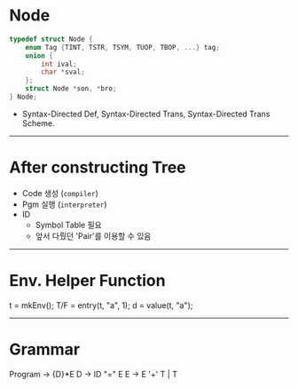 # Node

```c
typedef struct Node {
    enum Tag {TINT, TSTR, TSYM, TUOP, TBOP, ...} tag;
    union {
        int ival;
        char *sval;
    };
    struct Node *son, *bro;
} Node;
```

- Syntax-Directed Def, Syntax-Directed Trans, Syntax-Directed Trans Scheme.

---

# After constructing Tree
- Code 생성 (`compiler`)
- Pgm 실행 (`interpreter`)
- ID
    - Symbol Table 필요
    - 앞서 다뤘던 'Pair'를 이용할 수 있음

---

# Env. Helper Function

t = mkEnv();
T/F = entry(t, "a", 1);
d = value(t, "a");

---

# Grammar

Program -> {D}*E
D -> ID "=" E
E -> E '+' T | T
